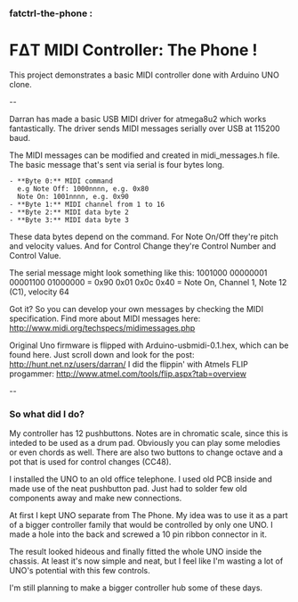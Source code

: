 ### fatctrl-the-phone :
# FΔT MIDI Controller: The Phone !

This project demonstrates a basic MIDI controller done with
Arduino UNO clone.

--

Darran has made a basic USB MIDI driver for atmega8u2 which works fantastically. 
The driver sends MIDI messages serially over USB at 115200 baud.

The MIDI messages can be modified and created in midi_messages.h file. The basic message that's sent via serial is four bytes long.

```
- **Byte 0:** MIDI command
  e.g Note Off: 1000nnnn, e.g. 0x80
  Note On: 1001nnnn, e.g. 0x90
- **Byte 1:** MIDI channel from 1 to 16
- **Byte 2:** MIDI data byte 2
- **Byte 3:** MIDI data byte 3
```

These data bytes depend on the command. For Note On/Off they're pitch and velocity values.
And for Control Change they're Control Number and Control Value.

The serial message might look something like this:
1001000 00000001 00001100 01000000 
= 0x90 0x01 0x0c 0x40
= Note On, Channel 1, Note 12 (C1), velocity 64

Got it? So you can develop your own messages by checking the MIDI specification.
Find more about MIDI messages here: http://www.midi.org/techspecs/midimessages.php

Original Uno firmware is flipped with Arduino-usbmidi-0.1.hex, which can be found here. Just scroll down and look for the post:
http://hunt.net.nz/users/darran/
I did the flippin' with Atmels FLIP progammer:
http://www.atmel.com/tools/flip.aspx?tab=overview

--
### So what did I do?

My controller has 12 pushbuttons. Notes are in chromatic scale, since 
this is inteded to be used as a drum pad. Obviously you can play some melodies
or even chords as well. There are also two buttons to change octave and a pot 
that is used for control changes (CC48).

I installed the UNO to an old office telephone. I used old PCB inside and made use of
the neat pushbutton pad. Just had to solder few old components away and make new connections.

At first I kept UNO separate from The Phone. My idea was to use it as a part of a bigger
controller family that would be controlled by only one UNO. I made a hole into the back 
and screwed a 10 pin ribbon connector in it. 

The result looked hideous and finally fitted the whole UNO inside the chassis. At least it's
now simple and neat, but I feel like I'm wasting a lot of UNO's potential with this few controls. 

I'm still planning to make a bigger controller hub some of these days.
